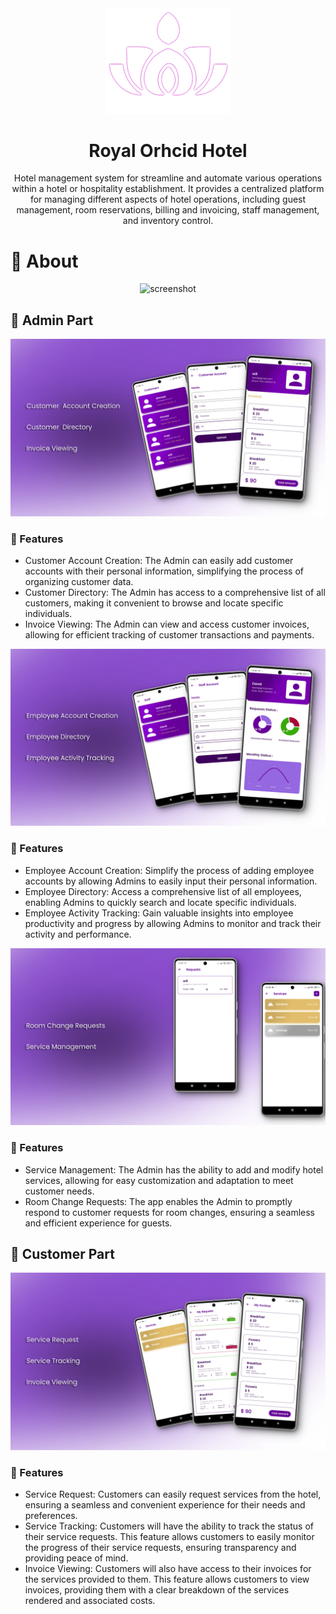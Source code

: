 <div align="center">

  <img src="read_me/logo.png" alt="logo" width="200" height="auto" />
  <h1>Royal Orhcid Hotel</h1>
<p>
Hotel management system for streamline and automate various operations within a hotel or hospitality establishment. It provides a centralized platform for managing different aspects of hotel operations, including guest management, room reservations, billing and invoicing, staff management, and inventory control.
  </p>

</div>

# :star2: About 

<div align="center"> 
  <img src="read_me/main.png" alt="screenshot" />
</div>

## :star2: Admin Part
<div align="center"> 
  <img src="read_me/admin_f1.png" alt="screenshot" />
</div>

### :dart: Features
- Customer  Account Creation: The Admin can easily add customer accounts with their personal information, simplifying the process of organizing customer data.
- Customer Directory: The Admin has access to a comprehensive list of all customers, making it convenient to browse and locate specific individuals.
- Invoice Viewing: The Admin can view and access customer invoices, allowing for efficient tracking of customer transactions and payments.

<div align="center"> 
  <img src="read_me/admin_f2.png" alt="screenshot" />
</div>

### :dart: Features
- Employee  Account Creation:  Simplify the process of adding employee accounts by allowing Admins to easily input their personal information.
- Employee Directory: Access a comprehensive list of all employees, enabling Admins to quickly search and locate specific individuals.
- Employee Activity Tracking: Gain valuable insights into employee productivity and progress by allowing Admins to monitor and track their activity and performance.

<div align="center"> 
  <img src="read_me/admin_f3.png" alt="screenshot" />
</div>

### :dart: Features
- Service Management: The Admin has the ability to add and modify hotel services, allowing for easy customization and adaptation to meet customer needs.
- Room Change Requests: The app enables the Admin to promptly respond to customer requests for room changes, ensuring a seamless and efficient experience for guests.

## :star2: Customer Part
<div align="center"> 
  <img src="read_me/customer_f1.png" alt="screenshot" />
</div>

### :dart: Features
- Service Request: Customers can easily request services from the hotel, ensuring a seamless and convenient experience for their needs and preferences.
- Service Tracking:  Customers will have the ability to track the status of their service requests. This feature allows customers to easily monitor the progress of their service requests, ensuring transparency and providing peace of mind.
- Invoice Viewing: Customers will also have access to their invoices for the services provided to them. This feature allows customers to view invoices, providing them with a clear breakdown of the services rendered and associated costs.